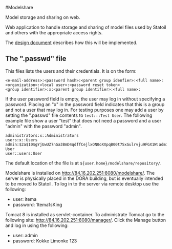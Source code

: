 #Modelshare

Model storage and sharing on web.

Web application to handle storage and sharing of model files used by Statoil and others with the appropriate access rights.

The [design document](https://docs.google.com/a/itema.no/document/d/1Q-6XYVCCoVEz7N6S7dGUnP9NCEu3OxQoUsgpqvg4yVY/edit?usp=sharing) describes how this will be implemented.

## The ".passwd" file

This files lists the users and their credentials. It is on the form:

    <e-mail-address>:<password hash>:<parent group idenfier>:<full name>:<organization>:<local user>:<password reset token>
    <group identifier>:x:<parent group identifier>:<full name>:

If the user password field is empty, the user may log in without specifying a password. Placing an "x" in the password field indicates that this is a group and not a user that may log in. For testing purposes one may add a user by setting the ".passwd" file contents to `test:::Test User`. The following example file show a user "test" that does not need a password and a user "admin" with the password "admin".

	administrators:x::Administrators
	users:x::Users
	admin:$2a$10$gYjUwUZ7nGa3BmD4qdffCejlxON0oXXpqB00t7SxGulrvju9FGX1W:administrators:Admin User
	user::users:User

The default location of the file is at `${user.home}/modelshare/repository/`.

Modelshare is installed on http://84.16.202.251:8080/modelshare/. The server is physically placed in the DORA building, but is eventually intended to be moved to Statoil. To log in to the server via remote desktop use the following:

* user: itema
* password: 1tema1sKing

Tomcat 8 is installed as servlet-container. To administrate Tomcat go to the following site: http://84.16.202.251:8080/manager/. Click the Manage button and log in using the following:

* user: admin
* password: Kokke Limonke 123
